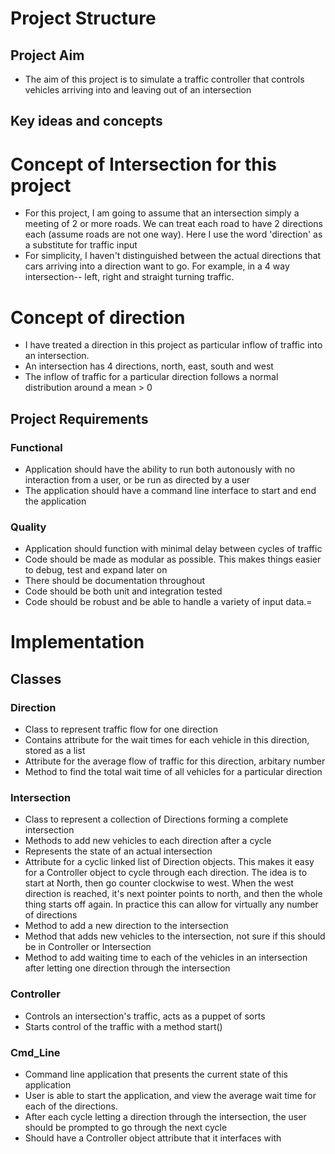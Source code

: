 # Project Structure

## Project Aim
- The aim of this project is to simulate a traffic controller that controls vehicles arriving into and leaving out of an intersection

## Key ideas and concepts
# Concept of Intersection for this project
- For this project, I am going to assume that an intersection simply a meeting of 2 or more roads. We can treat each 
road to have 2 directions each (assume roads are not one way). Here I use the word 'direction' as a substitute for traffic
input
- For simplicity, I haven't distinguished between the actual directions that cars arriving into a direction want to go. For example,
in a 4 way intersection-- left, right and straight turning traffic.

# Concept of direction
- I have treated a direction in this project as particular inflow of traffic into an intersection.
- An intersection has 4 directions, north, east, south and west
- The inflow of traffic for a particular direction follows a normal distribution around a mean > 0

## Project Requirements

### Functional
- Application should have the ability to run both autonously with no interaction from a user, or be run as directed by a user
- The application should have a command line interface to start and end the application

### Quality
- Application should function with minimal delay between cycles of traffic
- Code should be made as modular as possible. This makes things easier to debug, test and expand later on
- There should be documentation throughout
- Code should be both unit and integration tested
- Code should be robust and be able to handle a variety of input data.=

# Implementation 

## Classes

### Direction
- Class to represent traffic flow for one direction
- Contains attribute for the wait times for each vehicle in this direction, stored as a list
- Attribute for the average flow of traffic for this direction, arbitary number
- Method to find the total wait time of all vehicles for a particular direction

### Intersection
- Class to represent a collection of Directions forming a complete intersection
- Methods to add new vehicles to each direction after a cycle
- Represents the state of an actual intersection
- Attribute for a cyclic linked list of Direction objects. This makes it easy for a Controller object to cycle through
each direction. The idea is to start at North, then go counter clockwise to west. When the west direction is reached, it's 
next pointer points to north, and then the whole thing starts off again. In practice this can allow for virtually any
number of directions
- Method to add a new direction to the intersection
- Method that adds new vehicles to the intersection, not sure if this should be in Controller or Intersection
- Method to add waiting time to each of the vehicles in an intersection after letting one direction through the intersection

### Controller
- Controls an intersection's traffic, acts as a puppet of sorts
- Starts control of the traffic with a method start()

### Cmd_Line
- Command line application that presents the current state of this application
- User is able to start the application, and view the average wait time for each of the directions. 
- After each cycle letting a direction through the intersection, the user should be prompted to go through the next cycle
- Should have a Controller object attribute that it interfaces with